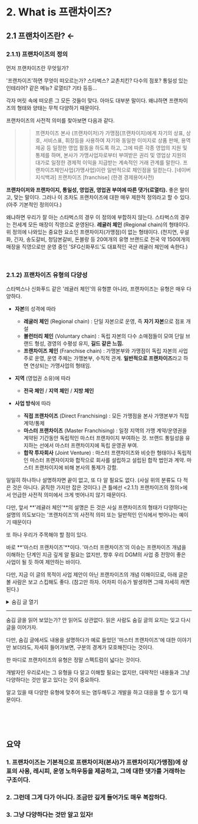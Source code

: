 # 2. What is 프랜차이즈?

## 2.1 프랜차이즈란? ←

### 2.1.1) 프랜차이즈의 정의

먼저 프랜차이즈란 무엇일가?

'프랜차이즈'하면 무엇이 떠오르는가? 
스타벅스? 교촌치킨? 다수의 점포? 통일성 있는 인테리어? 같은 메뉴? 로열티? 기타 등등...

각자 머릿 속에 떠오른 그 모든 것들이 맞다. 아마도 대부분 말이다.
왜냐하면 프랜차이즈의 형태와 양태는 무척 다양하기 때문이다. 

프랜차이즈의 사전적 의미를 찾아보면 다음과 같다.

>>  프랜차이즈 본사 (프랜차이저)가 가맹점(프랜차이지)에게 자기의 상표, 상호, 서비스표, 휘장등을 사용하여 자기와 동일한 이미지로 상품 판매, 용역 제공 등 일정한 영업 활동을 하도록 하고, 그에 따른 각종 영업의 지원 및 통제를 하며, 본사가 가맹사업자로부터 부여받은 권리 및 영업상 지원의 대가로 일정한 경제적 이익을 지급받는 계속적인 거래 관계를 말한다. 프랜차이즈체인사업(가맹사업)이란 일반적으로 체인점을 일컫는다.
[네이버 지식백과] 프랜차이즈 [franchise] (한경 경제용어사전)


**프랜차이저와 프랜차이지, 통일성, 영업권, 영업권 부여에 따른 댓가(로열티).**
좋은 말이고, 맞는 말이다.
그러나 이 조차도 프랜차이즈에 대한 매우 제한적 정의라고 할 수 있다. (아주 기본적인 정의이다.)

왜냐하면 우리가 잘 아는 스타벅스의 경우 이 정의에 부합하지 않는다.
스타벅스의 경우는 전세계 모든 매장이 직영으로 운영된다. **레귤러 체인** (Regional chain)의 형태이다.
위 정의에 나와있는 중요한 요소인 프랜차이지(가맹점)이 없는 형태이다. 
(천지연, 우설화, 긴자, 송도갈비, 청담본갈비, 돈블랑 등 20여개의 유명 브랜드로 전국 약 150여개의 매장을 직영으로만 운영 중인 'SFG신화푸드'도 대표적인 국산 레귤러 체인에 속한다.)

<br>

### 2.1.2) 프랜차이즈 유형의 다양성
스타벅스나 신화푸드 같은 '레귤러 체인'의 유형뿐 아니라, 프랜차이즈는 유형은 매우 다양하다.

- **자본**의 성격에 따라
  - **레귤러 체인** (Regional chain) : 단일 자본으로 운영, 즉 **자기 자본**으로 점포 개설
  - **볼런터리 체인** (Voluntary chain) : 독립 자본의 다수 소매점들이 모여 단일 브랜드 형성, 경영의 수평성 유지, **길드 같은 느낌.**
  - **프랜차이즈 체인** (Franchise chain) : 가맹본부와 가맹점이 독립 자본의 사업주로 운영, 운영 주체는 가맹본부, 수직적 관계. **일반적으로 프랜차이즈**라고 하면 연상되는 가맹사업의 형태임.
  
- **지역** (영업권 소유)에 따라
  - **전국 체인** / **지역 체인** / **지방 체인**
  
- **사업 방식**에 따라
  - **직접 프랜차이즈** (Direct Franchising) : 모든 가맹점을 본사 가맹본부가 직접 계약/통제
  - **마스터 프랜차이즈** (Master Franchising) : 일정 지역의 가맹 계약/운영권을 계약된 기간동안 독립적인 마스터 프랜차이지 부여하는 것. 브랜드 통일성을 유지하는 선에서 마스터 프랜차이지에 독립 운영권 부여.
  - **합작 투자회사** (Joint Venture) : 마스터 프랜차이즈와 비슷한 형태이나 독립적인 마스터 프랜자이지와 합작으로 회사를 설립하고 설립된 합작 법인과 계약. 마스터 프랜차이지에 비해 본사의 통제가 강함.

일일히 하나하나 설명하자면 끝이 없고, 또 다 알 필요도 없다. 
  (사실 위의 분류도 다 적은 것은 아니다. 굵직한 가지만 잡은 것이다.)
큰 틀에선 <2.1.1) 프랜차이즈의 정의>에서 언급한 사전적 의미에서 크게 벗어나지 않기 때문이다.

다만, 앞서 **'레귤러 체인'**의 설명은 든 것은 사실 프랜차이즈의 형태가 다양하다는 설명의 의도보다는 '프랜차이즈'의 사전적 의미 또는 일반적인 인식에서 벗어나는 예이기 때문이다 

또 하나 우리가 주목해야 할 점이 있다.

바로 **'마스터 프랜차이즈'**이다. '마스터 프랜차이즈'의 이슈는 프랜차이즈 개념을 이해하는 단계인 지금 깊게 알 필요는 없지만, 향후 우리 DGM의 사업 중 전망이 좋은 사업이 될 듯 하여 제안하는 바이다.

다만, 지금 이 글의 목적이 사업 제안이 아닌 프랜차이즈의 개념 이해이므로, 아래 글은 볼 사람은 보고 스킵해도 좋다. (참고만 하자. 어차피 이슈가 발생하면 그때 자세히 캐면 된다.)

<details><summary>숨김 글 열기</summary>
<p>

> '마스터 프랜차이즈'는 일반적으로는 해외시장 진출시 많이 사용 하는 방법이다.<sup id="a1">[1](#footnote1)</sup>
> 그렇다고 꼭 해외 진출 때만 사용하지는 않는다. 
> 아래 설명할 내용과 동일한 이유들로 때로는 국내 시장에서도 '마스터 프랜차이즈'와 같이 운영 하는 경우가 있다.<sup id="a2">[2](#footnote2)</sup>
> 위에 분류하며 설명했던 '지방 체인', '지역 체인'과 같은 구조이다.
> '지사'식으로도 운영하는데, '지사'라는 개념으로 치환될 수 없다.
> '지사'라는 같은 용어를 쓰면서도, '지사'의 개념이 어떤 회사는 본사 조직 중 하나로(종속 / 별도 법인일지라도), 어떤 회사는 용어만 '지사', 운영은 완전 독립(마스터 프랜차이즈)로 운영되기도 한다.
>
> 아무튼...
> 본사에서 해외 매장들을 직접 컨트롤(직접 프랜차이즈)를 하기에는 여러가지 컨트롤의 어려움이 발생한다.
> 때문에 리스크를 줄이며, 쉽게 진출할 수 있는 방법이 바로 '마스터 프랜차이즈'이다.
> 왜냐하면 골치 아픈 모든 것들을 내어주고, 본사는 로열티만 받으면 되기 때문이다. (꼭 로열티 베이스는 아니지만, 대부분 로열티 베이스로 진행한다.)
> 
> 우리가 주목해야 할 부분은 여기이다.
>
> 얼마전 아키가 미국쪽에 오퍼를 받고 상담 신청 후 우리에게 공유했던 내용을 기억하는가?
> 미국 시장에 포스 시스템이 너무 허접하고 제 각각이라는 것 말이다. 바로 이 부분이 중요하다.
> 
> 회사 입사 후 얼마 안 되어 이 포인트에 대한 사업 제안을 아키에게 한 적이 있다.
> 배경을 설명하자면
> 지금은 코로나 때문에 주춤하지만, 코로나 바로 직전까지 우리나라 FnB 시장이 동남아와 더 나아가 중앙아시아 시장에 눈을 돌리기 시작했다. 
> 그 전까지는 미국 시장이 해외 진출의 메카였는데, 미국 시장은 진입장벽이 너무 높았다는 문제가 있다. 실제로 미국 시장에 진출을 준비하다가 막대한 돈만 투자하다가 끝나는 경우가 일쑤였다. 
> 일단, 각종 제약과 법의 문턱이 너무 높다. 그러다보니 각종 인허가 준비부터 준비가 되어도 제약에 따른 한계, 또한 이와 연계되어 인테리어 공기(공사기간)만 평균 1년이 걸린다. 그렇게 오픈해도 낮선 한국 음식이 (현지 입맛에 맞춘다 하더라도) 성공하기는 하늘에 별따기였다.
> 그러다보니 미국시장 진출은 사업성으로 하는 것이 아니라 상징성(브랜드 이미지 / 홍보용)으로 하는 실정이었다. (실제로 돈벌기 쉽지 않다.)
>
> 그러한 상황 속에 한류 (BTS 땡큐!!)의 영향으로 꼭 미국이 아닌 가까운 동남아나 중앙아시아, 몽골, 중국에서 한국음식의 니즈가 생겨나기 시작했다.
> 예전에는 한인들만 찾던 한국음식이 K-pop과 K-drama, K-movie의 영향으로 현지인들의 호기심과 Flex의 대상이 된 것이다.
> 특히 베트남의 경우는 베트남 특유의 화끈한 국민성과 경제성장의 가속화와 더불어 매우 큰 시장이 되었다. (한달에 100만원 벌더라도 100만원 다 쓰고 보는게 베트남 방식이다. 왜? 또 벌 수 있으니까. 더 벌면 되니까. 1인당 GDP는 아직 적지만, 그들에겐 내일이 밝게만 느껴진다.)
> 이러한 이유로 코로나 직전까지 한국 FnB 시장에서 베트남을 비롯한 동남아 진출이 매우 활발했었다. 너도 나도 진출하기 시작했다.
> 이는 사업성이 좋은 것이 가장 큰 이유겠지만, 또 다른 이유로 서구 시장(미국이나 유럽)에 진출하기 전 교두보 역할이나 본격적인 해외 진출의 연습삼아 진출하는 경향도 있었다. (리스크가 적으며, 초기 투자 비용이 매우 저렴하다.)
>> ![1111](https://user-images.githubusercontent.com/86754114/127762506-a6cf8904-8d2b-4960-9721-99b7108e7986.jpg)
>> <'2019년 외식기업 해외진출 실태조사' 중 인용. aT한국농수산식품유통공사의 2019년 보고서.>
>>
>> 전문 참고. [Uploading 2019 외식기업 해외진출 실태조사 보고서.pdf…]()
>
> 그런데 문제는 지금부터다.
> 앞서 이야기 한 것 같이, 미국시장 못지 않게 동남아 시장도 POS가 엉망인 것이다.
> 쉽게 이야기해서 '마스터'로 진출하던, '다이렉트'로 진출하던 본사에서 매출집계가 제대로 안되는 것이다. 
> 로열티 베이스로 진출했는데 매출 집계가 제대로 안되면 어찌되겠는가?
> 
> 아키에게 이 이야기를 하면서 사업 전망이 좋다. 기술적으로 가능하겠는가를 물었을 때,
> 아키가 '별로 어렵지는 않을 것 같은데?' 라고 대답했다.
> 아직 뚜껑 열어본 상태가 아니지만,
> 정말 기술적 가능성이 있다면, 진지하게 염두하고 두들겨볼만한 사업 분야이다.
> 
> 코로나가 끝나면 또 다시 동남아 시장 진출은 활발해질 것이다.
> 지금은 움추릴 수 밖에 없지만, FnB업계에서는 아직도 동남아 시장에 대한 기대와 욕구가 매우 크다.


---
<br>

>> **[각주]**

>><b id="footnote1">1</b> '두끼 떡볶이'의 경우, 2019년 베트남 시장에 진출하여 1년 사이에 50개 이상의 매장을 오픈하였다. 베트남 진출 당시 '두끼' 본사는 베트남 영업권(더 자세히는 동남아 전체라는 소문도 있다.)을 마스터 프랜차이즈에게 넘겼다. 그 마스터 프랜차이즈의 대표는 제주도에서 두끼 매장을 몇개 운영하던 가맹점주였다고 한다. 이렇게 단 시간내에 폭발적으로 사업 전개가 될 줄 알았다면 아마도 본사에서 직접 뛰어 들었을 텐데 두끼 본사는 이를 두고두고 후회한다는 후문이 있다. [↩](#a1)

>><b id="footnote2">2</b> 부산에서 시작한 '노랑통닭'의 경우가 그렇다. 외부적으로는 잘 알려지지 않은 이야기지만, '노랑통닭'은 서울/경기권은 본사, 그 이외의 지역은 '마스터 프랜차이즈'가 운영했다. '마스터 프랜차이즈'의 대표는 대외적으로 '노랑통닭'의 본부장이었지만 실제로는 독립된 법인으로 독자적 운영을 했다. 이 본부장의 정체는 원래 노랑통닭 완전 초창기 가맹이 10개도 안될 때 부산의 한 매장의 점주였다고 한다. 정말 어렵게 장사를 시작한 그였는데, 절박함으로 열심히 운영을 하여 매장을 몇개 더 오픈하게 되었고, 급기야 본사 지사장을 겸직하게까지 된다. (가맹점주가 본사일까지 하는 사례는 흔한 것은 아니다.) 그러다가 사업 수완이 좋고, 본사와의 관계도 좋았던 그가 아예 본인이 노랑통닭 잘 키워볼테니 '마스터 권'을 팔라고 했다고 한다. 당시 노랑통닭은 생각보다 가맹사업이 잘 될 때도 아니고 회사 내부의 사정과 여러가지가 얽혀, 오히려 사업수완이 좋은 그와 윈윈할 수 있는 선택을 했다. 결과는 초대박. 결국 '노랑통닭'은 2020년 9월 사모펀드에 700억에 매각되었다. 후문에 의하면 본사 대표나 마스터 프랜차이즈 대표나 앞으로 돈 어디다 써야할지 평생 써도 다 못 쓰겠다며 즐거운 비명을 지른다고 한다. (부러우면 지는거다. 그런데 정말 부럽다. )  [↩](#a2)


</p>
</details>

---

숨김 글을 읽어 보았는가?
안 읽어도 상관없다. 읽은 사람도 숨길 글의 요지는 잊고 다시 글을 이어가자.

다만, 숨김 글에서도 내용을 설명하다가 예로 들었던 '마스터 프랜차이즈'에 대한 이야기만 보더라도,
자세히 들어가보면, 구분의 경계가 모호해진다는 것이다.

한 마디로 프랜차이즈의 유형은 정말 스펙트럼이 넓다는 것이다.

개발자인 우리로서는 그 유형을 다 알고 이해할 필요는 없지만, 
대략적인 내용들과 그냥 다양하다는 것만 알고 있다는 것이 중요하다.

알고 있을 때 다양한 유형에 맞추어 또는 염두해두고 개발을 하고 대응을 할 수 있기 때문이다.



<br><br><br>

## 요약
### 1. 프랜차이즈는 기본적으로 프랜차이저(본사)가 프랜차이지(가맹점)에 상표의 사용, 레시피, 운영 노하우등을 제공하고, 그에 대한 댓가를 거래하는 구조이다. 
### 2. 그런데 그게 다가 아니다. 조금만 깊게 들어가도 매우 복잡하다.
### 3. 그냥 다양하다는 것만 알고 있자!
